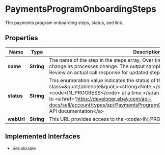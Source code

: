 

# PaymentsProgramOnboardingSteps

The payments program onboarding steps, status, and link.
## Properties

Name | Type | Description | Notes
------------ | ------------- | ------------- | -------------
**name** | **String** | The name of the step in the steps array. Over time, these names are subject to change as processes change. The output sample contains example step names. Review an actual call response for updated step names.  |  [optional]
**status** | **String** | This enumeration value indicates the status of the associated step. &lt;p&gt; &lt;span class&#x3D;\&quot;tablenote\&quot;&gt;&lt;strong&gt;Note:&lt;/strong&gt; Only one step can be &lt;code&gt;IN_PROGRESS&lt;/code&gt; at a time.&lt;/span&gt;&lt;/p&gt; For implementation help, refer to &lt;a href&#x3D;&#39;https://developer.ebay.com/api-docs/sell/account/types/api:PaymentsProgramOnboardingStepStatus&#39;&gt;eBay API documentation&lt;/a&gt; |  [optional]
**webUrl** | **String** | This URL provides access to the &lt;code&gt;IN_PROGRESS&lt;/code&gt; step. |  [optional]


## Implemented Interfaces

* Serializable


